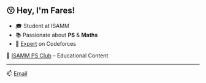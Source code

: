 ## 😗 Hey, I'm Fares!  

- 🎓 Student at ISAMM
- 📚 Passionate about **PS** & **Maths**
- 🌟 [Expert](https://codeforces.com/profile/Kefrov) on Codeforces

🎥 [ISAMM PS Club](https://www.youtube.com/watch?v=myNxDuVxFw0&t=916s) – Educational Content  

---
📫 [Email](mailto:fares.manai123@gmail.com)
